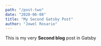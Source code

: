 ```yaml
---
path: "/post-two"
date: "2020-06-08"
title: "My Second Gatsby Post"
author: "Jowel Rosario"
---
```



This is my very **Second blog** post in Gatsby